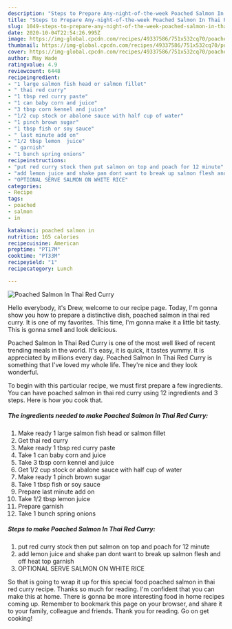 ```yaml
---
description: "Steps to Prepare Any-night-of-the-week Poached Salmon In Thai Red Curry"
title: "Steps to Prepare Any-night-of-the-week Poached Salmon In Thai Red Curry"
slug: 1049-steps-to-prepare-any-night-of-the-week-poached-salmon-in-thai-red-curry
date: 2020-10-04T22:54:26.995Z
image: https://img-global.cpcdn.com/recipes/49337586/751x532cq70/poached-salmon-in-thai-red-curry-recipe-main-photo.jpg
thumbnail: https://img-global.cpcdn.com/recipes/49337586/751x532cq70/poached-salmon-in-thai-red-curry-recipe-main-photo.jpg
cover: https://img-global.cpcdn.com/recipes/49337586/751x532cq70/poached-salmon-in-thai-red-curry-recipe-main-photo.jpg
author: May Wade
ratingvalue: 4.9
reviewcount: 6448
recipeingredient:
- "1 large salmon fish head or salmon fillet"
- " thai red curry"
- "1 tbsp red curry paste"
- "1 can baby corn and juice"
- "3 tbsp corn kennel and juice"
- "1/2 cup stock or abalone sauce with half cup of water"
- "1 pinch brown sugar"
- "1 tbsp fish or soy sauce"
- " last minute add on"
- "1/2 tbsp lemon  juice"
- " garnish"
- "1 bunch spring onions"
recipeinstructions:
- "put red curry stock then put salmon on top and poach for 12 minute"
- "add lemon juice and shake pan dont want to break up salmon flesh and off heat top garnish"
- "OPTIONAL SERVE SALMON ON WHITE RICE"
categories:
- Recipe
tags:
- poached
- salmon
- in

katakunci: poached salmon in 
nutrition: 165 calories
recipecuisine: American
preptime: "PT17M"
cooktime: "PT33M"
recipeyield: "1"
recipecategory: Lunch

---
```



![Poached Salmon In Thai Red Curry](https://img-global.cpcdn.com/recipes/49337586/751x532cq70/poached-salmon-in-thai-red-curry-recipe-main-photo.jpg)

Hello everybody, it's Drew, welcome to our recipe page. Today, I'm gonna show you how to prepare a distinctive dish, poached salmon in thai red curry. It is one of my favorites. This time, I'm gonna make it a little bit tasty. This is gonna smell and look delicious.

Poached Salmon In Thai Red Curry is one of the most well liked of recent trending meals in the world. It's easy, it is quick, it tastes yummy. It is appreciated by millions every day. Poached Salmon In Thai Red Curry is something that I've loved my whole life. They're nice and they look wonderful.




To begin with this particular recipe, we must first prepare a few ingredients. You can have poached salmon in thai red curry using 12 ingredients and 3 steps. Here is how you cook that.

<!--inarticleads1-->

##### The ingredients needed to make Poached Salmon In Thai Red Curry:

1. Make ready 1 large salmon fish head or salmon fillet
1. Get  thai red curry
1. Make ready 1 tbsp red curry paste
1. Take 1 can baby corn and juice
1. Take 3 tbsp corn kennel and juice
1. Get 1/2 cup stock or abalone sauce with half cup of water
1. Make ready 1 pinch brown sugar
1. Take 1 tbsp fish or soy sauce
1. Prepare  last minute add on
1. Take 1/2 tbsp lemon  juice
1. Prepare  garnish
1. Take 1 bunch spring onions




<!--inarticleads2-->

##### Steps to make Poached Salmon In Thai Red Curry:

1. put red curry stock then put salmon on top and poach for 12 minute
1. add lemon juice and shake pan dont want to break up salmon flesh and off heat top garnish
1. OPTIONAL SERVE SALMON ON WHITE RICE




So that is going to wrap it up for this special food poached salmon in thai red curry recipe. Thanks so much for reading. I'm confident that you can make this at home. There is gonna be more interesting food in home recipes coming up. Remember to bookmark this page on your browser, and share it to your family, colleague and friends. Thank you for reading. Go on get cooking!
